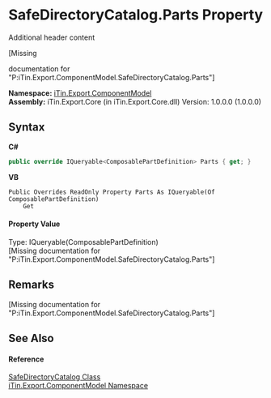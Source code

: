 # SafeDirectoryCatalog.Parts Property 
Additional header content 

\[Missing <summary> documentation for "P:iTin.Export.ComponentModel.SafeDirectoryCatalog.Parts"\]

**Namespace:**&nbsp;<a href="N_iTin_Export_ComponentModel">iTin.Export.ComponentModel</a><br />**Assembly:**&nbsp;iTin.Export.Core (in iTin.Export.Core.dll) Version: 1.0.0.0 (1.0.0.0)

## Syntax

**C#**<br />
``` C#
public override IQueryable<ComposablePartDefinition> Parts { get; }
```

**VB**<br />
``` VB
Public Overrides ReadOnly Property Parts As IQueryable(Of ComposablePartDefinition)
	Get
```


#### Property Value
Type: IQueryable(ComposablePartDefinition)<br />\[Missing <value> documentation for "P:iTin.Export.ComponentModel.SafeDirectoryCatalog.Parts"\]

## Remarks
\[Missing <remarks> documentation for "P:iTin.Export.ComponentModel.SafeDirectoryCatalog.Parts"\]

## See Also


#### Reference
<a href="T_iTin_Export_ComponentModel_SafeDirectoryCatalog">SafeDirectoryCatalog Class</a><br /><a href="N_iTin_Export_ComponentModel">iTin.Export.ComponentModel Namespace</a><br />